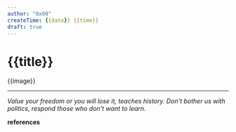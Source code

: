 ```yaml
---
author: "0x00"
createTime: {{date}} {{time}}
draft: true
---
```


# {{title}}

{{image}}


---
*Value your freedom or you will lose it, teaches history. Don't bother us with politics, respond those who don't want to learn.*

**references**



